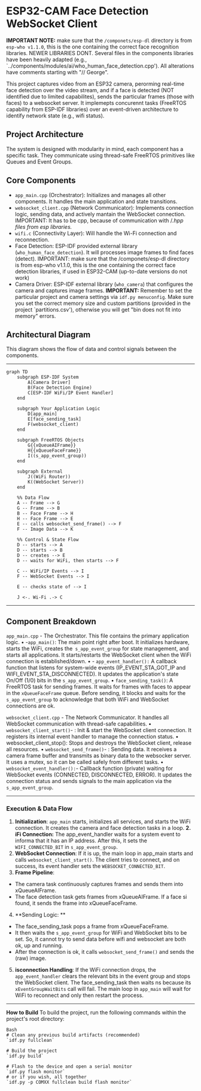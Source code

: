 # ESP32-CAM Face Detection WebSocket Client

**IMPORTANT NOTE:** make sure that the `/componets/esp-dl` directory is from `esp-who v1.1.0`, this is the one containing the correct face recognition libraries. NEWER LIBRARIES DONT. Several files in the components libraries have been heavily adapted (e.g., `../components/modules/ai/who_human_face_detection.cpp'). All alterations have comments starting with "// George".

This project captures video from an ESP32 camera, perorming real-time face detection over the video stream, and if a face is detected (NOT identified due to limited capabilites), sends the particular frames (those with faces) to a websocket server. It implemepts concurennt tasks (FreeRTOS capability from ESP-IDF libraries) over an event-driven architecture to identify network state (e.g., wifi status).

## Project Architecture

The system is designed with modularity in mind, each component has a specific task. They communicate using thread-safe FreeRTOS primitives like Queues and Event Groups.

## Core Components

- `app_main.cpp` (Orchestrator): Initializes and manages all other components. It handles the main application and state transitions.
- `websocket_client.cpp` (Network Communicator): Implements connection logic, sending data, and actively mantain the WebSocket connection. IMPORTANT: It has to be cpp, because of communication with  /*.hpp files from esp libraries.*
- `wifi.c` (Connectivity Layer): Will handle the Wi-Fi connection and reconnection.
- Face Detection: ESP-IDF provided external library (`who_human_face_detection`). It will processes image frames to find faces (detect). IMPORTANT: make sure that the /componets/esp-dl directory is from esp-who v1.1.0, this is the one containing the correct face detection libraries, if used in ESP32-CAM (up-to-date versions do not work)
- Camera Driver: ESP-IDF external library (`who_camera`) that configures the camera and captures image frames. **IMPORTANT:** Remember to set the particular project and camera settings via `idf.py menuconfig`. Make sure you set the correct memory size and custom partitions (provided in the project `partitions.csv'), otherwise you will get "bin does not fit into memory" errors.

## Architectural Diagram

This diagram shows the flow of data and control signals between the components.

________________________________________
```mermaid
graph TD
    subgraph ESP-IDF System
        A[Camera Driver]
        B(Face Detection Engine)
        C[ESP-IDF WiFi/IP Event Handler]
    end

    subgraph Your Application Logic
        D[app_main]
        E[face_sending_task]
        F(websocket_client)
    end

    subgraph FreeRTOS Objects
        G{{xQueueAIFrame}}
        H{{xQueueFaceFrame}}
        I((s_app_event_group))
    end

    subgraph External
        J((WiFi Router))
        K((WebSocket Server))
    end

    %% Data Flow
    A -- Frame --> G
    G -- Frame --> B
    B -- Face Frame --> H
    H -- Face Frame --> E
    E -- calls websocket_send_frame() --> F
    F -- Image Data --> K

    %% Control & State Flow
    D -- starts --> A
    D -- starts --> B
    D -- creates --> E
    D -- waits for WiFi, then starts --> F

    C -- WiFi/IP Events --> I
    F -- WebSocket Events --> I

    E -- checks state of --> I

    J <-. Wi-Fi .-> C
```
________________________________________

## Component Breakdown

`app_main.cpp` - The Orchestrator. This file contains the primary application logic.
•	-`app_main()`: The main point right after boot. It initializes hardware, starts the WiFi, creates the` s_app_event_group` for state management, and starts all applications. It starts/restarts the WebSocket client when the WiFi connection is established/down.
•	- `app_event_handler():` A callback function that listens for system-wide events (IP_EVENT_STA_GOT_IP and WIFI_EVENT_STA_DISCONNECTED). It updates the application's state On/Off (1/0) bits in the `s_app_event_group`.
•	`face_sending_task()`: A FreeRTOS task for sending frames. It waits for frames with faces to appear in the `xQueueFaceFrame` queue. Before sending, it blocks and waits for the `s_app_event_group` to acknowledge that both WiFi and WebSocket connections are ok.

`websocket_client.cpp` - The Network Communicator. It handles all WebSocket communication with thread-safe capabilities.
•	`websocket_client_start()`- : Init & start the WebSocket client connection. It registers its internal event handler to manage the connection status.
•	websocket_client_stop(): Stops and destroys the WebSocket client, release all resources.
•	`websocket_send_frame()`- : Sending data. It receives a camera frame buffer and transmits as binary data to the websocker server. It uses a mutex, so it can be called safely from different tasks.
•	`websocket_event_handler():`-  Callback function (private) waiting for WebSocket events (CONNECTED, DISCONNECTED, ERROR). It updates the connection status and sends signals to the main application via the `s_app_event_group`.
________________________________________
### Execution & Data Flow

1.	**Initialization**: `app_main` starts, initializes all services, and starts the WiFi connection. It creates the camera and face detection tasks in a loop.
**2. iFi Connection:** The app_event_handler waits for a system event to informa that it has an IP address. After this, it sets the `WIFI_CONNECTED_BIT` in `s_app_event_group`.
2. **WebSocket Connection**: If it is up, the main loop in app_main starts and calls `websocket_client_start()`. The client tries to connect, and on success, its event handler sets the `WEBSOCKET_CONNECTED_BIT`.
3. **Frame Pipeline**:
- The camera task continuously captures frames and sends them into xQueueAIFrame.
- The face detection task gets frames from xQueueAIFrame. If a face si found, it sends the frame into xQueueFaceFrame.

4. **Sending Logic: **
- The face_sending_task pops a frame from xQueueFaceFrame.
- It then waits the `s_app_event_group` for  WiFi and WebSocket bits to be set. So, it cannot try to send data before wifi and websocket are both ok, up and running. 
- After the connection is ok, it calls `websocket_send_frame()` and sends the (raw) image.

5. **isconnection Handling**: 
If the WiFi connection drops, the `app_event_handler` clears the relevant bits in the event group and stops the WebSocket client. The face_sending_task then waits ns because its `xEventGroupWaitBits` call will fail. The main loop in `app_main` will wait for WiFi to reconnect and only then restart the process.
________________________________________
**How to Build**
To build the project, run the following commands within the project's root directory:

```
Bash
# Clean any previous build artifacts (recommended)
`idf.py fullclean`

# Build the project
`idf.py build`

# Flash to the device and open a serial monitor
`idf.py flash monitor`
# or if you wish, all together
`idf.py -p COMXX fullclean build flash monitor`
```
